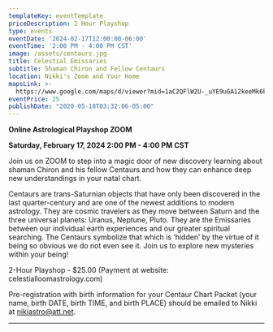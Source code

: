 ```yaml
---
templateKey: eventTemplate
priceDescription: 2 Hour Playshop
type: events
eventDate: '2024-02-17T12:00:00-06:00'
eventTime: '2:00 PM - 4:00 PM CST'
image: /assets/centaurs.jpg
title: Celestial Emissaries
subtitle: Shaman Chiron and Fellow Centaurs
location: Nikki's Zoom and Your Home
mapsLink: >-
  https://www.google.com/maps/d/viewer?mid=1aC2QFlW2U-_uYE9uGA12keeMk6k&hl=en_US&ll=39.03761999999999%2C-94.590933&z=17#:~:text=%3Ciframe%20src%3D%22https%3A//www.google.com/maps/d/embed%3Fmid%3D1aC2QFlW2U%2D_uYE9uGA12keeMk6k%26hl%3Den_US%26ehbc%3D2E312F%22%20width%3D%22640%22%20height%3D%22480%22%3E%3C/iframe%3E
eventPrice: 25
publishDate: "2020-05-18T03:32:06-05:00"
---
```

**Online Astrological Playshop ZOOM**

**Saturday,  February 17, 2024   2:00 PM - 4:00 PM CST** 

Join us on ZOOM to step into a magic door of new discovery learning about shaman Chiron and his fellow Centaurs and how they can enhance deep new understandings in your natal chart.   

Centaurs are trans-Saturnian objects that have only been discovered in the last quarter-century and are one of the newest additions to modern astrology. They are cosmic travelers as they move between Saturn and the three universal planets: Uranus, Neptune, Pluto.  They are the Emissaries between our individual earth experiences and our greater spiritual searching.  The Centaurs symbolize that which is ‘hidden’ by the virtue of it being so obvious we do not even see it.  Join us to explore new mysteries within your being!

2-Hour Playshop - $25.00 (Payment at website: celestialloomastrology.com) 

Pre-registration with birth information for your Centaur Chart Packet (your name, birth DATE, birth TIME, and birth PLACE) should be emailed to Nikki at nikiastro@att.net.    



- - -
